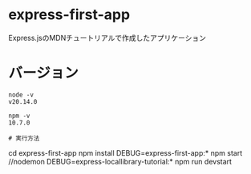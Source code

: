 # express-first-app
Express.jsのMDNチュートリアルで作成したアプリケーション

# バージョン
```
node -v
v20.14.0

npm -v
10.7.0

# 実行方法
```
cd express-first-app
npm install
DEBUG=express-first-app:* npm start
//nodemon
DEBUG=express-locallibrary-tutorial:* npm run devstart

```
